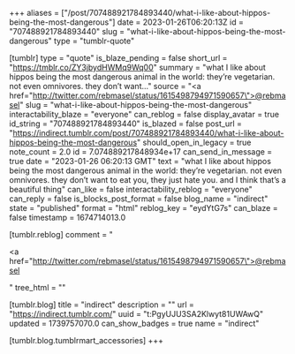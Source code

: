 +++
aliases = ["/post/707488921784893440/what-i-like-about-hippos-being-the-most-dangerous"]
date = 2023-01-26T06:20:13Z
id = "707488921784893440"
slug = "what-i-like-about-hippos-being-the-most-dangerous"
type = "tumblr-quote"

[tumblr]
type = "quote"
is_blaze_pending = false
short_url = "https://tmblr.co/ZY3jbydHWMq9Wq00"
summary = "what I like about hippos being the most dangerous animal in the world: they’re vegetarian. not even omnivores. they don’t want..."
source = "<a href=\"http://twitter.com/rebmasel/status/1615498794971590657\">@rebmasel</a>"
slug = "what-i-like-about-hippos-being-the-most-dangerous"
interactability_blaze = "everyone"
can_reblog = false
display_avatar = true
id_string = "707488921784893440"
is_blazed = false
post_url = "https://indirect.tumblr.com/post/707488921784893440/what-i-like-about-hippos-being-the-most-dangerous"
should_open_in_legacy = true
note_count = 2.0
id = 7.074889217848934e+17
can_send_in_message = true
date = "2023-01-26 06:20:13 GMT"
text = "what I like about hippos being the most dangerous animal in the world: they’re vegetarian. not even omnivores. they don’t want to eat you, they just hate you. and I think that’s a beautiful thing"
can_like = false
interactability_reblog = "everyone"
can_reply = false
is_blocks_post_format = false
blog_name = "indirect"
state = "published"
format = "html"
reblog_key = "eydYtG7s"
can_blaze = false
timestamp = 1674714013.0

[tumblr.reblog]
comment = "<p><a href=\"http://twitter.com/rebmasel/status/1615498794971590657\">@rebmasel</a></p>"
tree_html = ""

[tumblr.blog]
title = "indirect"
description = ""
url = "https://indirect.tumblr.com/"
uuid = "t:PgyUJU3SA2Klwyt81UWAwQ"
updated = 1739757070.0
can_show_badges = true
name = "indirect"

[tumblr.blog.tumblrmart_accessories]
+++
